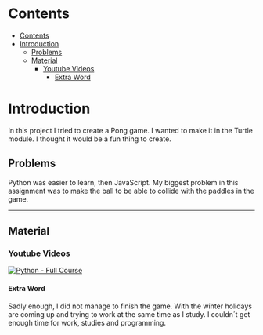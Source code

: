  # Contents 
 
- [Contents](#contents)
- [Introduction](#introduction)
  - [Problems](#problems)
  - [Material](#material)
    - [Youtube Videos](#youtube-videos)
      - [Extra Word](#extra-word)

# Introduction

In this project I tried to create a Pong game. 
I wanted to make it in the Turtle module.
I thought it would be a fun thing to create.


## Problems 

Python was easier to learn, then JavaScript.
My biggest problem in this assignment was to make the ball to be able to collide with the paddles in the game.


***


## Material


### Youtube Videos

[![Python - Full Course](http://img.youtube.com/vi/XKHEtdqhLK8&t/0.jpg)](http://www.youtube.com/watch?v=XKHEtdqhLK8&t)


#### Extra Word

Sadly enough, I did not manage to finish the game. 
With the winter holidays are coming up and trying to work at the same time as I study.
I couldn´t get enough time for work, studies and programming.